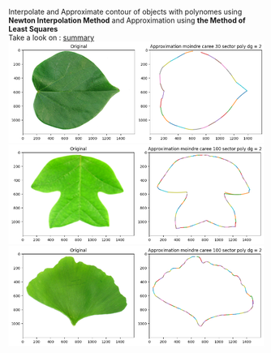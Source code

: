 Interpolate and Approximate contour of objects with polynomes using **Newton Interpolation Method** and Approximation using **the Method of Least Squares** \
Take a look on : [summary](./Sumarry.pdf)
![exemple1](./imgs/output.png)
![exemple2](./imgs/output2.png)
![exemple3](./imgs/output3.png)

